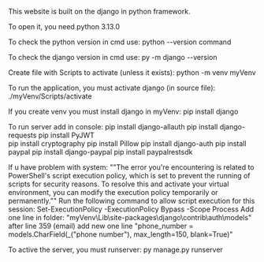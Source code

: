 This website is built on the django in python framework.

To open it, you need python 3.13.0

To check the python version in cmd use: python --version command

To check the django version in cmd use: py -m django --version

Create file with Scripts to activate (unless it exists): python -m venv myVenv

To run the application, you must activate django (in source file): ./myVenv/Scripts/activate

If you create venv you must install django in myVenv: pip install django

To run server add in console:
pip install django-allauth
pip install django-requests
pip install PyJWT  
pip install cryptography
pip install Pillow
pip install django-auth
pip install paypal
pip install django-paypal
pip install paypalrestsdk





If u have problem with system: ""The error you're encountering is related to PowerShell's script execution policy, which is set to prevent the running of scripts for security reasons. To resolve this and activate your virtual environment, you can modify the execution policy temporarily or permanently."" Run the following command to allow script execution for this session: Set-ExecutionPolicy -ExecutionPolicy Bypass -Scope Process
Add one line in folder: "myVenv\Lib\site-packages\django\contrib\auth\models" after line 359 (email) add new one line "phone_number = models.CharField(_("phone number"), max_length=150, blank=True)"


To active the server, you must runserver: py manage.py runserver


